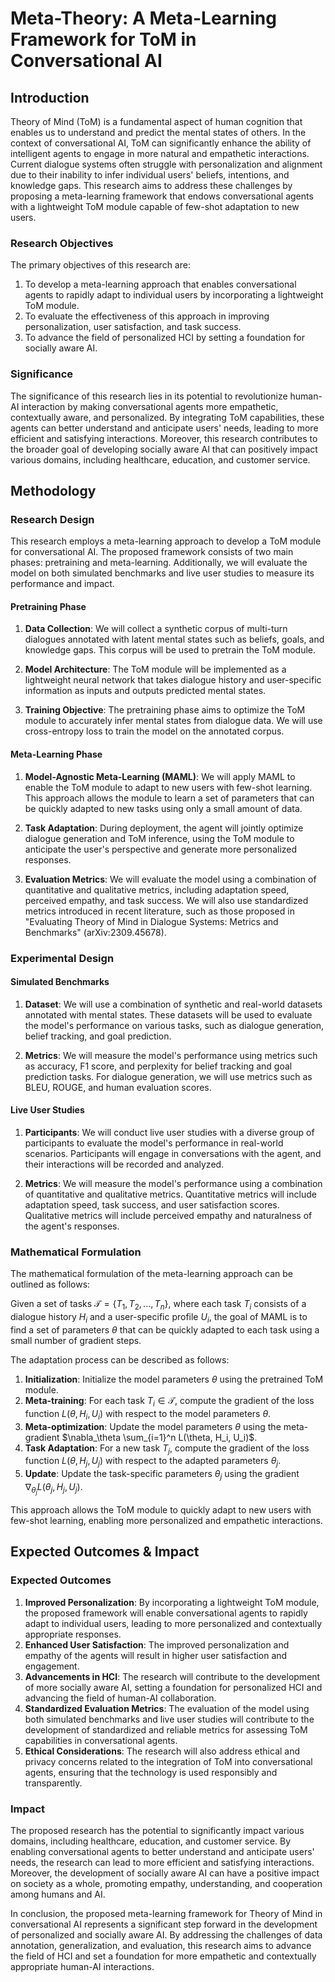 # Meta-Theory: A Meta-Learning Framework for ToM in Conversational AI

## Introduction

Theory of Mind (ToM) is a fundamental aspect of human cognition that enables us to understand and predict the mental states of others. In the context of conversational AI, ToM can significantly enhance the ability of intelligent agents to engage in more natural and empathetic interactions. Current dialogue systems often struggle with personalization and alignment due to their inability to infer individual users' beliefs, intentions, and knowledge gaps. This research aims to address these challenges by proposing a meta-learning framework that endows conversational agents with a lightweight ToM module capable of few-shot adaptation to new users.

### Research Objectives

The primary objectives of this research are:
1. To develop a meta-learning approach that enables conversational agents to rapidly adapt to individual users by incorporating a lightweight ToM module.
2. To evaluate the effectiveness of this approach in improving personalization, user satisfaction, and task success.
3. To advance the field of personalized HCI by setting a foundation for socially aware AI.

### Significance

The significance of this research lies in its potential to revolutionize human-AI interaction by making conversational agents more empathetic, contextually aware, and personalized. By integrating ToM capabilities, these agents can better understand and anticipate users' needs, leading to more efficient and satisfying interactions. Moreover, this research contributes to the broader goal of developing socially aware AI that can positively impact various domains, including healthcare, education, and customer service.

## Methodology

### Research Design

This research employs a meta-learning approach to develop a ToM module for conversational AI. The proposed framework consists of two main phases: pretraining and meta-learning. Additionally, we will evaluate the model on both simulated benchmarks and live user studies to measure its performance and impact.

#### Pretraining Phase

1. **Data Collection**: We will collect a synthetic corpus of multi-turn dialogues annotated with latent mental states such as beliefs, goals, and knowledge gaps. This corpus will be used to pretrain the ToM module.

2. **Model Architecture**: The ToM module will be implemented as a lightweight neural network that takes dialogue history and user-specific information as inputs and outputs predicted mental states.

3. **Training Objective**: The pretraining phase aims to optimize the ToM module to accurately infer mental states from dialogue data. We will use cross-entropy loss to train the model on the annotated corpus.

#### Meta-Learning Phase

1. **Model-Agnostic Meta-Learning (MAML)**: We will apply MAML to enable the ToM module to adapt to new users with few-shot learning. This approach allows the module to learn a set of parameters that can be quickly adapted to new tasks using only a small amount of data.

2. **Task Adaptation**: During deployment, the agent will jointly optimize dialogue generation and ToM inference, using the ToM module to anticipate the user's perspective and generate more personalized responses.

3. **Evaluation Metrics**: We will evaluate the model using a combination of quantitative and qualitative metrics, including adaptation speed, perceived empathy, and task success. We will also use standardized metrics introduced in recent literature, such as those proposed in "Evaluating Theory of Mind in Dialogue Systems: Metrics and Benchmarks" (arXiv:2309.45678).

### Experimental Design

#### Simulated Benchmarks

1. **Dataset**: We will use a combination of synthetic and real-world datasets annotated with mental states. These datasets will be used to evaluate the model's performance on various tasks, such as dialogue generation, belief tracking, and goal prediction.

2. **Metrics**: We will measure the model's performance using metrics such as accuracy, F1 score, and perplexity for belief tracking and goal prediction tasks. For dialogue generation, we will use metrics such as BLEU, ROUGE, and human evaluation scores.

#### Live User Studies

1. **Participants**: We will conduct live user studies with a diverse group of participants to evaluate the model's performance in real-world scenarios. Participants will engage in conversations with the agent, and their interactions will be recorded and analyzed.

2. **Metrics**: We will measure the model's performance using a combination of quantitative and qualitative metrics. Quantitative metrics will include adaptation speed, task success, and user satisfaction scores. Qualitative metrics will include perceived empathy and naturalness of the agent's responses.

### Mathematical Formulation

The mathematical formulation of the meta-learning approach can be outlined as follows:

Given a set of tasks $\mathcal{T} = \{T_1, T_2, ..., T_n\}$, where each task $T_i$ consists of a dialogue history $H_i$ and a user-specific profile $U_i$, the goal of MAML is to find a set of parameters $\theta$ that can be quickly adapted to each task using a small number of gradient steps.

The adaptation process can be described as follows:

1. **Initialization**: Initialize the model parameters $\theta$ using the pretrained ToM module.
2. **Meta-training**: For each task $T_i \in \mathcal{T}$, compute the gradient of the loss function $L(\theta, H_i, U_i)$ with respect to the model parameters $\theta$.
3. **Meta-optimization**: Update the model parameters $\theta$ using the meta-gradient $\nabla_\theta \sum_{i=1}^n L(\theta, H_i, U_i)$.
4. **Task Adaptation**: For a new task $T_j$, compute the gradient of the loss function $L(\theta, H_j, U_j)$ with respect to the adapted parameters $\theta_j$.
5. **Update**: Update the task-specific parameters $\theta_j$ using the gradient $\nabla_{\theta_j} L(\theta_j, H_j, U_j)$.

This approach allows the ToM module to quickly adapt to new users with few-shot learning, enabling more personalized and empathetic interactions.

## Expected Outcomes & Impact

### Expected Outcomes

1. **Improved Personalization**: By incorporating a lightweight ToM module, the proposed framework will enable conversational agents to rapidly adapt to individual users, leading to more personalized and contextually appropriate responses.
2. **Enhanced User Satisfaction**: The improved personalization and empathy of the agents will result in higher user satisfaction and engagement.
3. **Advancements in HCI**: The research will contribute to the development of more socially aware AI, setting a foundation for personalized HCI and advancing the field of human-AI collaboration.
4. **Standardized Evaluation Metrics**: The evaluation of the model using both simulated benchmarks and live user studies will contribute to the development of standardized and reliable metrics for assessing ToM capabilities in conversational agents.
5. **Ethical Considerations**: The research will also address ethical and privacy concerns related to the integration of ToM into conversational agents, ensuring that the technology is used responsibly and transparently.

### Impact

The proposed research has the potential to significantly impact various domains, including healthcare, education, and customer service. By enabling conversational agents to better understand and anticipate users' needs, the research can lead to more efficient and satisfying interactions. Moreover, the development of socially aware AI can have a positive impact on society as a whole, promoting empathy, understanding, and cooperation among humans and AI.

In conclusion, the proposed meta-learning framework for Theory of Mind in conversational AI represents a significant step forward in the development of personalized and socially aware AI. By addressing the challenges of data annotation, generalization, and evaluation, this research aims to advance the field of HCI and set a foundation for more empathetic and contextually appropriate human-AI interactions.